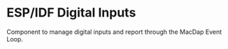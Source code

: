# ESP/IDF Digital Inputs

Component to manage digital inputs and report through the MacDap Event Loop.
